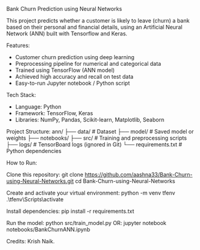 Bank Churn Prediction using Neural Networks

This project predicts whether a customer is likely to leave (churn) a bank based on their personal and financial details, using an Artificial Neural Network (ANN) built with Tensorflow and Keras.


 Features: 
- Customer churn prediction using deep learning  
- Preprocessing pipeline for numerical and categorical data  
- Trained using TensorFlow (ANN model)  
- Achieved high accuracy and recall on test data  
- Easy-to-run Jupyter notebook / Python script
    

Tech Stack:
- Language: Python  
- Framework: TensorFlow, Keras  
- Libraries: NumPy, Pandas, Scikit-learn, Matplotlib, Seaborn  


Project Structure:
ann/
├── data/ # Dataset 
├── model/ # Saved model or weights
├── notebooks/
├── src/ # Training and preprocessing scripts
├── logs/ # TensorBoard logs (ignored in Git)
└── requirements.txt # Python dependencies

How to Run:

Clone this repository:
git clone https://github.com/aashna33/Bank-Churn-using-Neural-Networks.git
cd Bank-Churn-using-Neural-Networks

Create and activate your virtual environment:
python -m venv tfenv
.\tfenv\Scripts\activate

Install dependencies:
pip install -r requirements.txt

Run the model:
python src/train_model.py
OR:
jupyter notebook notebooks/BankChurnANN.ipynb


Credits: Krish Naik.
